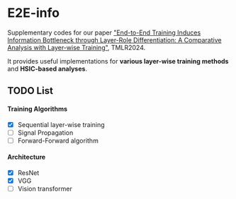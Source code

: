 # E2E-info
Supplementary codes for our paper ["End-to-End Training Induces Information Bottleneck through Layer-Role Differentiation: A Comparative Analysis with Layer-wise Training"](https://openreview.net/forum?id=O3wmRh2SfT&noteId=3X3EJITPUQ), TMLR2024.

It provides useful implementations for **various layer-wise training methods** and **HSIC-based analyses**.

## TODO List
#### Training Algorithms
- [x] Sequential layer-wise training
- [ ] Signal Propagation
- [ ] Forward-Forward algorithm

#### Architecture
- [x] ResNet
- [x] VGG
- [ ] Vision transformer
